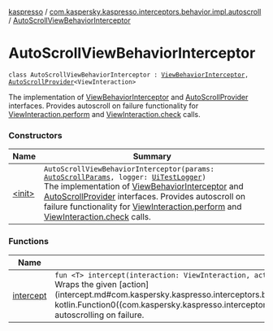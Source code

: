[kaspresso](../../index.md) / [com.kaspersky.kaspresso.interceptors.behavior.impl.autoscroll](../index.md) / [AutoScrollViewBehaviorInterceptor](./index.md)

# AutoScrollViewBehaviorInterceptor

`class AutoScrollViewBehaviorInterceptor : `[`ViewBehaviorInterceptor`](../../com.kaspersky.kaspresso.interceptors.behavior/-view-behavior-interceptor.md)`, `[`AutoScrollProvider`](../../com.kaspersky.kaspresso.autoscroll/-auto-scroll-provider/index.md)`<ViewInteraction>`

The implementation of [ViewBehaviorInterceptor](../../com.kaspersky.kaspresso.interceptors.behavior/-view-behavior-interceptor.md) and [AutoScrollProvider](../../com.kaspersky.kaspresso.autoscroll/-auto-scroll-provider/index.md) interfaces.
Provides autoscroll on failure functionality for [ViewInteraction.perform](#) and [ViewInteraction.check](#) calls.

### Constructors

| Name | Summary |
|---|---|
| [&lt;init&gt;](-init-.md) | `AutoScrollViewBehaviorInterceptor(params: `[`AutoScrollParams`](../../com.kaspersky.kaspresso.autoscroll/-auto-scroll-params/index.md)`, logger: `[`UiTestLogger`](../../com.kaspersky.kaspresso.logger/-ui-test-logger.md)`)`<br>The implementation of [ViewBehaviorInterceptor](../../com.kaspersky.kaspresso.interceptors.behavior/-view-behavior-interceptor.md) and [AutoScrollProvider](../../com.kaspersky.kaspresso.autoscroll/-auto-scroll-provider/index.md) interfaces. Provides autoscroll on failure functionality for [ViewInteraction.perform](#) and [ViewInteraction.check](#) calls. |

### Functions

| Name | Summary |
|---|---|
| [intercept](intercept.md) | `fun <T> intercept(interaction: ViewInteraction, action: () -> `[`T`](intercept.md#T)`): `[`T`](intercept.md#T)<br>Wraps the given [action](intercept.md#com.kaspersky.kaspresso.interceptors.behavior.impl.autoscroll.AutoScrollViewBehaviorInterceptor$intercept(androidx.test.espresso.ViewInteraction, kotlin.Function0((com.kaspersky.kaspresso.interceptors.behavior.impl.autoscroll.AutoScrollViewBehaviorInterceptor.intercept.T)))/action) invocation with the autoscrolling on failure. |
